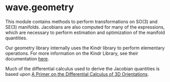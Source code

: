 # wave.geometry

This module contains methods to perform transformations on SO(3) and SE(3) manifolds. Jacobians are also computed for many of the expressions, which are necessary to perform estimation and optimization of the manifold quantities.

Our geometry library internally uses the Kindr library to perform elementary operations.  For more information on the Kindr Library, see their documentation [here](http://docs.leggedrobotics.com/kindr/).


Much of the differential calculus used to derive the Jacobian quantities is based upon [A Primer on the Differential Calculus of 3D Orientations](https://arxiv.org/find/cs/1/au:+Sommer_H/0/1/0/all/0/1).
